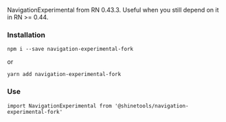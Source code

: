 NavigationExperimental from RN 0.43.3. Useful when you still depend on it in RN >= 0.44.


### Installation

`npm i --save navigation-experimental-fork`

or

`yarn add navigation-experimental-fork`


### Use

`import NavigationExperimental from '@shinetools/navigation-experimental-fork'`